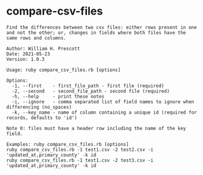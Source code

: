 # compare-csv-files

    Find the differences between two csv files: either rows present in one and not the other; or, changes in fields where both files have the same rows and columns.

    Author: William H. Prescott
    Date: 2021-05-23
    Version: 1.0.3

    Usage: ruby compare_csv_files.rb [options]

    Options:
      -1, --first    - first_file_path - first file (required)
      -2, --second   - second_file_path - second file (required)
      -h, --help     - print these notes
      -i, --ignore   - comma separated list of field names to ignore when differencing (no_spaces)
      -k, --key_name - name of column containing a unique id (required for records, defaults to 'id')

    Note 0: files must have a header row including the name of the key field.

    Examples: ruby compare_csv_files.rb [options]
    ruby compare_csv_files.rb -1 test1.csv -2 test2.csv -i 'updated_at,primary_county' -k id
    ruby compare_csv_files.rb -1 test1.csv -2 test3.csv -i 'updated_at,primary_county' -k id
